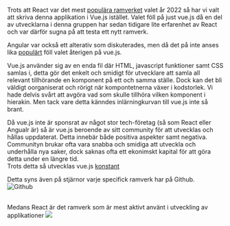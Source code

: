 Trots att React var det mest [populära ramverket](https://survey.stackoverflow.co/2022/#most-loved-dreaded-and-wanted-webframe-want) valet år 2022 så har vi valt att skriva denna applikation i Vue.js istället.
Valet föll på just vue.js då en del av utvecklarna i denna gruppen har sedan tidigare lite erfarenhet av React och var därför sugna på att testa ett nytt ramverk. 

Angular var också ett alterativ som diskuterades, men då det på inte anses lika [populärt](https://survey.stackoverflow.co/2022/#most-loved-dreaded-and-wanted-webframe-want) föll valet återigen på vue.js. 

Vue.js använder sig av en enda fil där HTML, javascript funktioner samt CSS samlas i, detta gör det enkelt och smidigt för utvecklare att samla all relevant tillhörande en komponent på ett och samma ställe. Dock kan det bli väldigt oorganiserat och rörigt när kompontetnerna växer i kodstorlek. Vi hade delvis svårt att avgöra vad som skulle tillhöra vilken komponent i hierakin. 
Men tack vare detta känndes inlärningkurvan till vue.js inte så brant. 

Då vue.js inte är sponsrat av något stor tech-företag (så som React eller Angualr är) så är vue.js beroende av sitt community för att utvecklas och hållas uppdaterat. Detta innebär både positiva aspekter samt negativa. Communityn brukar ofta vara snabba och smidiga att utveckla och underhålla nya saker, dock saknas ofta ett ekonimskt kapital för att göra detta under en längre tid. <br />
Trots detta så utvecklas vue.js [konstant](https://github.com/orgs/vuejs/repositories?page=1&type=all) 

Detta syns även på stjärnor varje specifick ramverk har på Github. 
 <br/> ![Github](https://www.zartis.com/wp-content/uploads/2022/06/angular-vs-react-github-rating.png.webp)
 
<br/> Medans React är det ramverk som är mest aktivt använt i utveckling av applikationer
![](https://www.zartis.com/wp-content/uploads/2022/06/no-of-applications-built-with-angular-and-react.png.webp)
